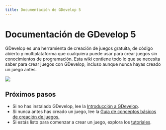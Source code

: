 ```yaml
---
title: Documentación de GDevelop 5
---
```

# Documentación de GDevelop 5

GDevelop es una herramienta de creación de juegos gratuita, de código abierto y multiplataforma que cualquiera puede usar para crear juegos sin conocimientos de programación. Esta wiki contiene todo lo que se necesita saber para crear juegos con GDevelop, incluso aunque nunca hayas creado un juego antes.

![](/gdevelop5/interface/scene-editor/pasted/20200628-132624.png)

## Próximos pasos

* Si no has instalado GDevelop, lee la [Introducción a GDevelop](http://wiki.compilgames.net/doku.php/es/gdevelop5/getting_started).
* Si nunca antes has creado un juego, lee la [Guía de conceptos básicos de creación de juegos.](http://wiki.compilgames.net/doku.php/es/gdevelop5/tutorials/basic-game-making-concepts)
* Si estás listo para comenzar a crear un juego, explora los [tutoriales](http://wiki.compilgames.net/doku.php/es/gdevelop5/tutorials).